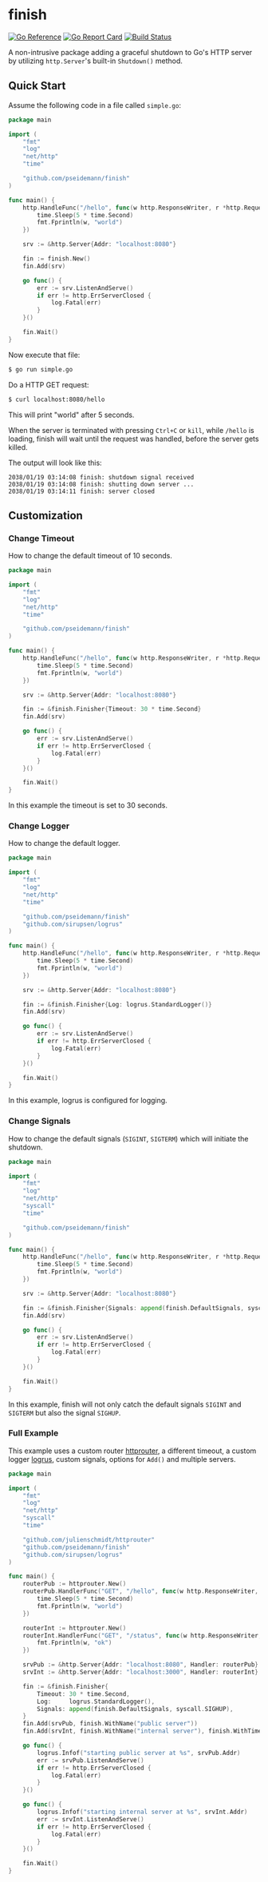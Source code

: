 # finish

[![Go Reference](https://pkg.go.dev/badge/github.com/pseidemann/finish.svg)](https://pkg.go.dev/github.com/pseidemann/finish)
[![Go Report Card](https://goreportcard.com/badge/github.com/pseidemann/finish)](https://goreportcard.com/report/github.com/pseidemann/finish)
[![Build Status](https://github.com/pseidemann/finish/actions/workflows/go.yml/badge.svg)](https://github.com/pseidemann/finish/actions/workflows/go.yml)

A non-intrusive package adding a graceful shutdown to Go's HTTP server by
utilizing `http.Server`'s built-in `Shutdown()` method.


## Quick Start

Assume the following code in a file called `simple.go`:
```go
package main

import (
	"fmt"
	"log"
	"net/http"
	"time"

	"github.com/pseidemann/finish"
)

func main() {
	http.HandleFunc("/hello", func(w http.ResponseWriter, r *http.Request) {
		time.Sleep(5 * time.Second)
		fmt.Fprintln(w, "world")
	})

	srv := &http.Server{Addr: "localhost:8080"}

	fin := finish.New()
	fin.Add(srv)

	go func() {
		err := srv.ListenAndServe()
		if err != http.ErrServerClosed {
			log.Fatal(err)
		}
	}()

	fin.Wait()
}
```

Now execute that file:
```sh
$ go run simple.go
```

Do a HTTP GET request:
```sh
$ curl localhost:8080/hello
```

This will print "world" after 5 seconds.

When the server is terminated with pressing `Ctrl+C` or `kill`, while `/hello` is
loading, finish will wait until the request was handled, before the server gets
killed.

The output will look like this:
```
2038/01/19 03:14:08 finish: shutdown signal received
2038/01/19 03:14:08 finish: shutting down server ...
2038/01/19 03:14:11 finish: server closed
```


## Customization

### Change Timeout

How to change the default timeout of 10 seconds.

```go
package main

import (
	"fmt"
	"log"
	"net/http"
	"time"

	"github.com/pseidemann/finish"
)

func main() {
	http.HandleFunc("/hello", func(w http.ResponseWriter, r *http.Request) {
		time.Sleep(5 * time.Second)
		fmt.Fprintln(w, "world")
	})

	srv := &http.Server{Addr: "localhost:8080"}

	fin := &finish.Finisher{Timeout: 30 * time.Second}
	fin.Add(srv)

	go func() {
		err := srv.ListenAndServe()
		if err != http.ErrServerClosed {
			log.Fatal(err)
		}
	}()

	fin.Wait()
}
```

In this example the timeout is set to 30 seconds.


### Change Logger

How to change the default logger.

```go
package main

import (
	"fmt"
	"log"
	"net/http"
	"time"

	"github.com/pseidemann/finish"
	"github.com/sirupsen/logrus"
)

func main() {
	http.HandleFunc("/hello", func(w http.ResponseWriter, r *http.Request) {
		time.Sleep(5 * time.Second)
		fmt.Fprintln(w, "world")
	})

	srv := &http.Server{Addr: "localhost:8080"}

	fin := &finish.Finisher{Log: logrus.StandardLogger()}
	fin.Add(srv)

	go func() {
		err := srv.ListenAndServe()
		if err != http.ErrServerClosed {
			log.Fatal(err)
		}
	}()

	fin.Wait()
}
```

In this example, logrus is configured for logging.


### Change Signals

How to change the default signals (`SIGINT`, `SIGTERM`) which will initiate the shutdown.

```go
package main

import (
	"fmt"
	"log"
	"net/http"
	"syscall"
	"time"

	"github.com/pseidemann/finish"
)

func main() {
	http.HandleFunc("/hello", func(w http.ResponseWriter, r *http.Request) {
		time.Sleep(5 * time.Second)
		fmt.Fprintln(w, "world")
	})

	srv := &http.Server{Addr: "localhost:8080"}

	fin := &finish.Finisher{Signals: append(finish.DefaultSignals, syscall.SIGHUP)}
	fin.Add(srv)

	go func() {
		err := srv.ListenAndServe()
		if err != http.ErrServerClosed {
			log.Fatal(err)
		}
	}()

	fin.Wait()
}
```

In this example, finish will not only catch the default signals `SIGINT` and `SIGTERM` but also the signal `SIGHUP`.


### Full Example

This example uses a custom router [httprouter](https://github.com/julienschmidt/httprouter),
a different timeout, a custom logger [logrus](https://github.com/sirupsen/logrus),
custom signals, options for `Add()` and multiple servers.

```go
package main

import (
	"fmt"
	"log"
	"net/http"
	"syscall"
	"time"

	"github.com/julienschmidt/httprouter"
	"github.com/pseidemann/finish"
	"github.com/sirupsen/logrus"
)

func main() {
	routerPub := httprouter.New()
	routerPub.HandlerFunc("GET", "/hello", func(w http.ResponseWriter, r *http.Request) {
		time.Sleep(5 * time.Second)
		fmt.Fprintln(w, "world")
	})

	routerInt := httprouter.New()
	routerInt.HandlerFunc("GET", "/status", func(w http.ResponseWriter, r *http.Request) {
		fmt.Fprintln(w, "ok")
	})

	srvPub := &http.Server{Addr: "localhost:8080", Handler: routerPub}
	srvInt := &http.Server{Addr: "localhost:3000", Handler: routerInt}

	fin := &finish.Finisher{
		Timeout: 30 * time.Second,
		Log:     logrus.StandardLogger(),
		Signals: append(finish.DefaultSignals, syscall.SIGHUP),
	}
	fin.Add(srvPub, finish.WithName("public server"))
	fin.Add(srvInt, finish.WithName("internal server"), finish.WithTimeout(5*time.Second))

	go func() {
		logrus.Infof("starting public server at %s", srvPub.Addr)
		err := srvPub.ListenAndServe()
		if err != http.ErrServerClosed {
			log.Fatal(err)
		}
	}()

	go func() {
		logrus.Infof("starting internal server at %s", srvInt.Addr)
		err := srvInt.ListenAndServe()
		if err != http.ErrServerClosed {
			log.Fatal(err)
		}
	}()

	fin.Wait()
}
```
